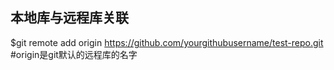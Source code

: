 ## 本地库与远程库关联
$git remote add origin https://github.com/yourgithubusername/test-repo.git  #origin是git默认的远程库的名字
